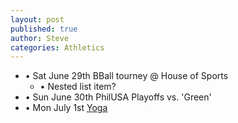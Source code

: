 ```yaml
---
layout: post
published: true
author: Steve
categories: Athletics
---
```

- • Sat June 29th BBall tourney @ House of Sports
  - • Nested list item?  
- • Sun June 30th PhilUSA Playoffs vs. 'Green'
- • Mon July 1st [Yoga](https://www.instagram.com/tvyogi)
